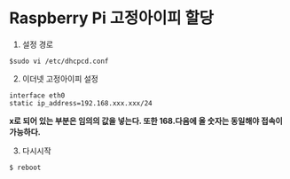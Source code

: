 Raspberry Pi 고정아이피 할당
===========================

1. 설정 경로

```
$sudo vi /etc/dhcpcd.conf
```

2. 이더넷 고정아이피 설정
```
interface eth0
static ip_address=192.168.xxx.xxx/24
```

__x로 되어 있는 부분은 임의의 값을 넣는다. 또한 168.다음에 올 숫자는 동일해야 접속이 가능하다.__

3. 다시시작
```
$ reboot
```
